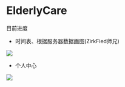 # ElderlyCare
目前进度
- 时间表、根据服务器数据画图(ZirkFied师兄)

![](https://github.com/Turf-z/Library-ElderlyCare/blob/master/%E8%80%81%E4%BA%BA%E7%9C%8B%E6%8A%A4-%E6%97%B6%E9%97%B4%E8%A1%A8.gif)

- 个人中心

![](https://github.com/Turf-z/Library-ElderlyCare/blob/master/%E8%80%81%E4%BA%BA%E7%9C%8B%E6%8A%A4-%E4%B8%AA%E4%BA%BA%E4%B8%AD%E5%BF%83.gif)

